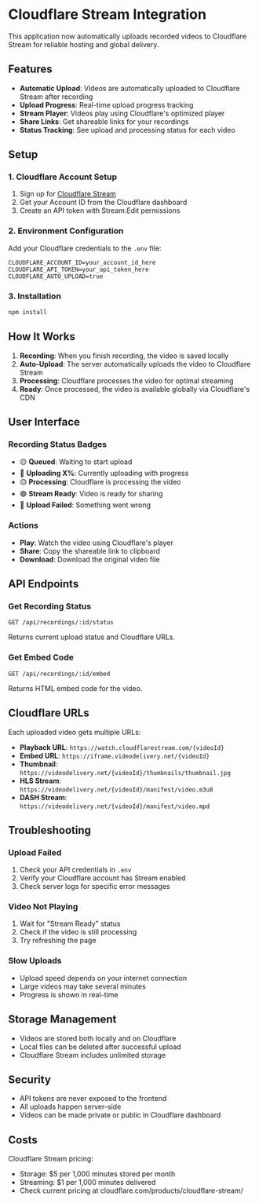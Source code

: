 # Cloudflare Stream Integration

This application now automatically uploads recorded videos to Cloudflare Stream for reliable hosting and global delivery.

## Features

- **Automatic Upload**: Videos are automatically uploaded to Cloudflare Stream after recording
- **Upload Progress**: Real-time upload progress tracking
- **Stream Player**: Videos play using Cloudflare's optimized player
- **Share Links**: Get shareable links for your recordings
- **Status Tracking**: See upload and processing status for each video

## Setup

### 1. Cloudflare Account Setup

1. Sign up for [Cloudflare Stream](https://www.cloudflare.com/products/cloudflare-stream/)
2. Get your Account ID from the Cloudflare dashboard
3. Create an API token with Stream:Edit permissions

### 2. Environment Configuration

Add your Cloudflare credentials to the `.env` file:

```env
CLOUDFLARE_ACCOUNT_ID=your_account_id_here
CLOUDFLARE_API_TOKEN=your_api_token_here
CLOUDFLARE_AUTO_UPLOAD=true
```

### 3. Installation

```bash
npm install
```

## How It Works

1. **Recording**: When you finish recording, the video is saved locally
2. **Auto-Upload**: The server automatically uploads the video to Cloudflare Stream
3. **Processing**: Cloudflare processes the video for optimal streaming
4. **Ready**: Once processed, the video is available globally via Cloudflare's CDN

## User Interface

### Recording Status Badges

- 🟡 **Queued**: Waiting to start upload
- 🔵 **Uploading X%**: Currently uploading with progress
- 🟡 **Processing**: Cloudflare is processing the video
- 🟢 **Stream Ready**: Video is ready for sharing
- 🔴 **Upload Failed**: Something went wrong

### Actions

- **Play**: Watch the video using Cloudflare's player
- **Share**: Copy the shareable link to clipboard
- **Download**: Download the original video file

## API Endpoints

### Get Recording Status
```
GET /api/recordings/:id/status
```

Returns current upload status and Cloudflare URLs.

### Get Embed Code
```
GET /api/recordings/:id/embed
```

Returns HTML embed code for the video.

## Cloudflare URLs

Each uploaded video gets multiple URLs:

- **Playback URL**: `https://watch.cloudflarestream.com/{videoId}`
- **Embed URL**: `https://iframe.videodelivery.net/{videoId}`
- **Thumbnail**: `https://videodelivery.net/{videoId}/thumbnails/thumbnail.jpg`
- **HLS Stream**: `https://videodelivery.net/{videoId}/manifest/video.m3u8`
- **DASH Stream**: `https://videodelivery.net/{videoId}/manifest/video.mpd`

## Troubleshooting

### Upload Failed

1. Check your API credentials in `.env`
2. Verify your Cloudflare account has Stream enabled
3. Check server logs for specific error messages

### Video Not Playing

1. Wait for "Stream Ready" status
2. Check if the video is still processing
3. Try refreshing the page

### Slow Uploads

- Upload speed depends on your internet connection
- Large videos may take several minutes
- Progress is shown in real-time

## Storage Management

- Videos are stored both locally and on Cloudflare
- Local files can be deleted after successful upload
- Cloudflare Stream includes unlimited storage

## Security

- API tokens are never exposed to the frontend
- All uploads happen server-side
- Videos can be made private or public in Cloudflare dashboard

## Costs

Cloudflare Stream pricing:
- Storage: $5 per 1,000 minutes stored per month
- Streaming: $1 per 1,000 minutes delivered
- Check current pricing at cloudflare.com/products/cloudflare-stream/
